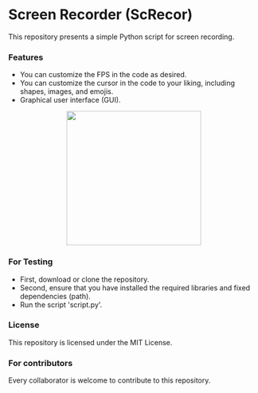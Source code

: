 # Screen Recorder (ScRecor)
This repository presents a simple Python script for screen recording.
### Features
- You can customize the FPS in the code as desired.
- You can customize the cursor in the code to your liking, including shapes, images, and emojis.
- Graphical user interface (GUI).

<div align="center">
   <img  width="270" src="https://github.com/Bilal-Belli/ScreenRecorder/assets/74218805/ead9b326-9bbe-47c7-a1e1-4b07f53c3cf4">
</div>

### For Testing
- First, download or clone the repository.
- Second, ensure that you have installed the required libraries and fixed dependencies (path).
- Run the script 'script.py'.
### License
This repository is licensed under the MIT License.
### For contributors
Every collaborator is welcome to contribute to this repository.
